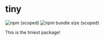 # tiny

![npm (scoped)](https://img.shields.io/npm/v/@npm_ash123/tiny)
![npm bundle size (scoped)](https://img.shields.io/bundlephobia/min/@npm_ash123/tiny)

This is the tiniest package!
